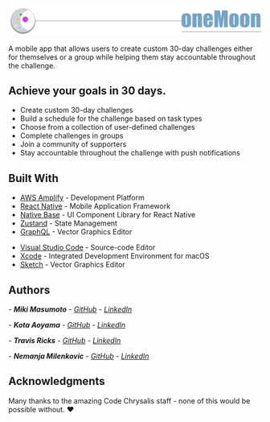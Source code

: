![oneMoon app](/src/assets/img/oneMoonHeader-white.png)

A mobile app that allows users to create custom 30-day challenges either for themselves or a group while helping them stay accountable throughout the challenge.

## Achieve your goals in 30 days.

- Create custom 30-day challenges
- Build a schedule for the challenge based on task types
- Choose from a collection of user-defined challenges
- Complete challenges in groups
- Join a community of supporters
- Stay accountable throughout the challenge with push notifications

## Built With

- [AWS Amplify](https://aws.amazon.com/amplify/) - Development Platform
- [React Native](https://reactnative.dev/) - Mobile Application Framework
- [Native Base](https://nativebase.io/) - UI Component Library for React Native
- [Zustand](https://github.com/react-spring/zustand) - State Management
- [GraphQL](https://graphql.org/) - Vector Graphics Editor

* [Visual Studio Code](https://code.visualstudio.com/) - Source-code Editor
* [Xcode](https://developer.apple.com/xcode/) - Integrated Development Environment for macOS
* [Sketch](https://www.sketch.com/) - Vector Graphics Editor

## Authors

_- **Miki Masumoto** - [GitHub](https://github.com/masumomo) - [LinkedIn](https://www.linkedin.com/in/miki-masumoto/)_

_- **Kota Aoyama** - [GitHub](https://github.com/KotaAoyama) - [LinkedIn](https://www.linkedin.com/in/kota-aoyama/)_

_- **Travis Ricks** - [GitHub](https://github.com/travisricks) - [LinkedIn](https://www.linkedin.com/in/travis-ricks/)_

_- **Nemanja Milenkovic** - [GitHub](https://github.com/NemanjaMilenkovic) - [LinkedIn](https://www.linkedin.com/in/NemanjaMilenkovic/)_

## Acknowledgments

Many thanks to the amazing Code Chrysalis staff - none of this would be possible without. ❤️
